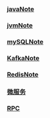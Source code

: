 ### [javaNote](https://github.com/wangjunjie0817/note/blob/master/java/javaNote.md)
### [jvmNote](https://github.com/wangjunjie0817/note/blob/master/jvm/jvmNote.md)
### [mySQLNote](https://github.com/wangjunjie0817/note/blob/master/jvm/jvmNote.md)
### [KafkaNote](https://github.com/wangjunjie0817/note/blob/master/Kafka/KafkaNote.md)
### [RedisNote](https://github.com/wangjunjie0817/note/blob/master/Redis/RedisNote.md)
### [微服务](https://github.com/wangjunjie0817/note/blob/master/%E5%BE%AE%E6%9C%8D%E5%8A%A1/%E5%BE%AE%E6%9C%8D%E5%8A%A1.md)
### [RPC](https://github.com/wangjunjie0817/note/blob/master/RPC/RPCnote.md)
